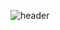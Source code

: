 ![header](https://capsule-render.vercel.app/api?type=venom&color=#2b90d9&height=300&section=header&text=서지훈&fontSize=90)
